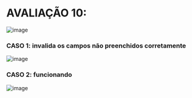 # AVALIAÇÃO 10:

![image](https://github.com/user-attachments/assets/6d1774a8-0955-47e0-91cd-bc953d2979cb)


### CASO 1: invalida os campos não preenchidos corretamente
![image](https://github.com/user-attachments/assets/bc65d65d-18e9-4ab6-872e-ae3aa2213c59)


### CASO 2: funcionando
![image](https://github.com/user-attachments/assets/920926bc-c26a-47a4-bce5-61321abc8f3b)



